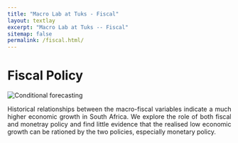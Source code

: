 ```yaml
---
title: "Macro Lab at Tuks - Fiscal"
layout: textlay
excerpt: "Macro Lab at Tuks -- Fiscal"
sitemap: false
permalink: /fiscal.html/
---
```


# Fiscal Policy
<img src="images" alt="Conditional forecasting"/>
<p align="justify"> Historical relationships between the macro-fiscal variables indicate a much higher economic growth in South Africa. We explore the role of both fiscal and monetray policy and find little evidence that the realised low economic growth can be rationed by the two policies, especially monetary policy. </p>
